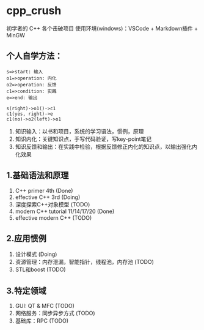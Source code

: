 # cpp_crush

初学者的 C++ 各个击破项目
使用环境(windows)：VSCode + Markdown插件 + MinGW 

## 个人自学方法：
    
```flow
s=>start: 输入
o1=>operation: 内化
o2=>operation: 反馈
c1=>condition: 实践
e=>end: 输出

s(right)->o1()->c1
c1(yes, right)->e
c1(no)->o2(left)->o1
```

1. 知识输入：以书和项目，系统的学习语法，惯例，原理   
2. 知识内化：关键知识点，手写代码验证，写key-point笔记  
3. 知识反馈和输出：在实践中检验，根据反馈修正内化的知识点，以输出强化内化效果    

## 1.基础语法和原理   
1. C++ primer 4th (Done)  
2. effective C++ 3rd (Doing)    
3. 深度探索C++对象模型 (TODO)  
4. modern C++ tutorial 11/14/17/20 (Done)
5. effective modern C++ (TODO) 

## 2.应用惯例  
1. 设计模式 (Doing)  
2. 资源管理：内存泄漏，智能指针，线程池，内存池 (TODO)  
3. STL和boost (TODO)  

## 3.特定领域  
1. GUI: QT & MFC (TODO)
2. 网络服务：同步异步方式 (TODO)
3. 基础库：RPC (TODO)